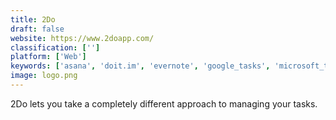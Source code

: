```yaml
---
title: 2Do
draft: false 
website: https://www.2doapp.com/
classification: ['']
platform: ['Web']
keywords: ['asana', 'doit.im', 'evernote', 'google_tasks', 'microsoft_to-do', 'momentum', 'nozbe', 'omnifocus_2_for_mac', 'remember_the_milk', 'task_coach', 'taskwarrior', 'todo.txt', 'todoist', 'toodledo', 'trello', 'wedo', 'zenkit']
image: logo.png
---
```

2Do lets you take a completely different approach to managing your tasks.